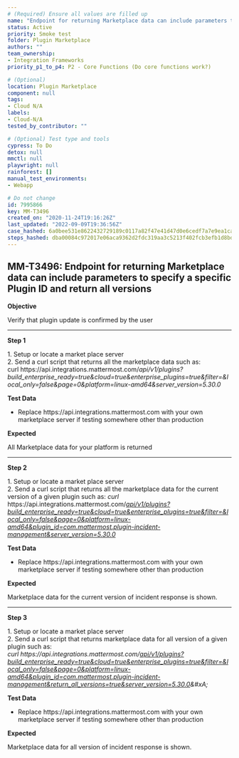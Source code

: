 ```yaml
---
# (Required) Ensure all values are filled up
name: "Endpoint for returning Marketplace data can include parameters to specify a specific Plugin ID  and return all versions"
status: Active
priority: Smoke test
folder: Plugin Marketplace
authors: ""
team_ownership:
- Integration Frameworks
priority_p1_to_p4: P2 - Core Functions (Do core functions work?)

# (Optional)
location: Plugin Marketplace
component: null
tags:
- Cloud N/A
labels:
- Cloud-N/A
tested_by_contributor: ""

# (Optional) Test type and tools
cypress: To Do
detox: null
mmctl: null
playwright: null
rainforest: []
manual_test_environments:
- Webapp

# Do not change
id: 7995866
key: MM-T3496
created_on: "2020-11-24T19:16:26Z"
last_updated: "2022-09-09T19:36:56Z"
case_hashed: 6a0bee531e8622432729189c0117a82f47e41d47d0e6cedf7a7e9ea1cabd467da38a26f4eaf8932aba2bffd2ed4dedee
steps_hashed: dba00084c972017e06aca9362d2fdc319aa3c5213f402fcb3efb1d8bdb628378249bf3036a8ce3b863f4f5fd79397aeb
---
```


<!-- (Auto-generated) Based on frontmatter's "key" and "name" -->

## MM-T3496: Endpoint for returning Marketplace data can include parameters to specify a specific Plugin ID and return all versions

**Objective**

Verify that plugin update is confirmed by the user

---

**Step 1**

1\. Setup or locate a market place server\
2\. Send a curl script that returns all the marketplace data such as:\
curl https\://api.integrations.mattermost.com/_api/v1/plugins?build\_enterprise\_ready=true\&cloud=true\&enterprise\_plugins=true\&filter=\&local\_only=false\&page=0\&platform=linux-amd64\&server\_version=5.30.0_

**Test Data**

- Replace https\://api.integrations.mattermost.co&#x6D;_&#x20;_&#x77;ith your own marketplace server if testing somewhere other than production

**Expected**

All Marketplace data for your platform is returned

---

**Step 2**

1\. Setup or locate a market place server\
2\. Send a curl script that returns all the marketplace data for the current version of a given plugin such as: _curl&#x20;_&#x68;ttps\://api.integrations.mattermost.com/[_api/v1/plugins?build\_enterprise\_ready=true\&cloud=true\&enterprise\_plugins=true\&filter=\&local\_only=false\&page=0\&platform=linux-amd64\&plugin\_id=com.mattermost.plugin-incident-management\&server\_version=5.30.0_](http://localhost:8085/api/v1/plugins?build_enterprise_ready=true&cloud=true&enterprise_plugins=true&filter=&local_only=false&page=0&platform=linux-amd64&plugin_id=com.mattermost.plugin-incident-management&return_all_versions=true&server_version=5.30.0)

**Test Data**

- Replace https\://api.integrations.mattermost.co&#x6D;_&#x20;_&#x77;ith your own marketplace server if testing somewhere other than production

**Expected**

Marketplace data for the current version of incident response is shown.

---

**Step 3**

1\. Setup or locate a market place server\
2\. Send a curl script that returns marketplace data for all version of a given plugin such as:\
_curl https\://api.integrations.mattermost.com/[api/v1/plugins?build\_enterprise\_ready=true\&cloud=true\&enterprise\_plugins=true\&filter=\&local\_only=false\&page=0\&platform=linux-amd64\&plugin\_id=com.mattermost.plugin-incident-management\&return\_all\_versions=true\&server\_version=5.30.0](http://localhost:8085/api/v1/plugins?build_enterprise_ready=true&cloud=true&enterprise_plugins=true&filter=&local_only=false&page=0&platform=linux-amd64&plugin_id=com.mattermost.plugin-incident-management&return_all_versions=true&server_version=5.30.0)\&#xA;_

**Test Data**

- Replace https\://api.integrations.mattermost.co&#x6D;_&#x20;_&#x77;ith your own marketplace server if testing somewhere other than production

**Expected**

Marketplace data for all version of incident response is shown.
